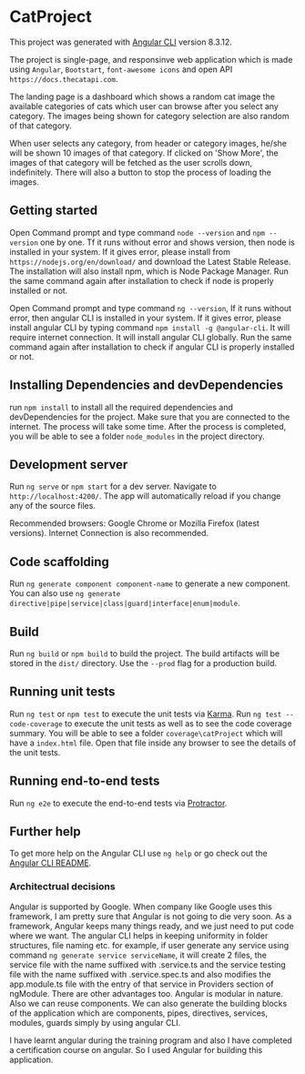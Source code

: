 # CatProject

This project was generated with [Angular CLI](https://github.com/angular/angular-cli) version 8.3.12.

The project is single-page, and responsinve web application which is made using `Angular`, `Bootstart`, `font-awesome icons` and open API `https://docs.thecatapi.com`.

The landing page is a dashboard which shows a random cat image the available categories of cats which user can browse after you select any category. The images being shown for category selection are also random of that category.

When user selects any category, from header or category images, he/she will be shown 10 images of that category. If clicked on 'Show More', the images of that category will be fetched as the user scrolls down, indefinitely. There will also a button to stop the process of loading the images.

## Getting started
Open Command prompt and type command `node --version` and `npm --version` one by one.
     Tf it runs without error and shows version, then node is installed in your system. 
     If it gives error, please install from `https://nodejs.org/en/download/` and download the Latest Stable Release. The installation will also install npm, which is Node Package Manager.
     Run the same command again after installation to check if node is properly installed or not.

Open Command prompt and type command `ng --version`,
     If it runs without error, then angular CLI is installed in your system. 
     If it gives error, please install angular CLI by typing command `npm install -g @angular-cli`. It will require internet connection. It will install angular CLI globally.
     Run the same command again after installation to check if angular CLI is properly installed or not.


## Installing Dependencies and devDependencies
run `npm install` to install all the required dependencies and devDependencies for the project. Make sure that you are connected to the internet. The process will take some time.
After the process is completed, you will be able to see a folder `node_modules` in the project directory.


## Development server

Run `ng serve` or `npm start` for a dev server. Navigate to `http://localhost:4200/`. The app will automatically reload if you change any of the source files.

Recommended browsers:  Google Chrome or Mozilla Firefox (latest versions).
Internet Connection is also recommended.


## Code scaffolding

Run `ng generate component component-name` to generate a new component. You can also use `ng generate directive|pipe|service|class|guard|interface|enum|module`.


## Build

Run `ng build` or `npm build` to build the project. The build artifacts will be stored in the `dist/` directory. Use the `--prod` flag for a production build.


## Running unit tests

Run `ng test` or `npm test` to execute the unit tests via [Karma](https://karma-runner.github.io).
Run `ng test --code-coverage` to execute the unit tests as well as to see the code coverage summary.
You will be able to see a folder `coverage\catProject` which will have a `index.html` file. Open that file inside any browser to see the details of the unit tests.


## Running end-to-end tests

Run `ng e2e` to execute the end-to-end tests via [Protractor](http://www.protractortest.org/).


## Further help

To get more help on the Angular CLI use `ng help` or go check out the [Angular CLI README](https://github.com/angular/angular-cli/blob/master/README.md).

### Architectrual decisions
Angular is supported by Google. When company like Google uses this framework, I am pretty sure that Angular is not going to die very soon. As a framework, Angular keeps many things ready, and we just need to put code where we want. The angular CLI helps in keeping uniformity in folder structures, file naming etc.
for example, if user generate any service using command `ng generate service serviceName`, it will create 2 files, the service file with the name suffixed with .service.ts and the service testing file with the name suffixed with .service.spec.ts and also modifies the app.module.ts file with the entry of that service in Providers section of ngModule.
There are other advantages too. Angular is modular in nature. Also we can reuse components. We can also generate the building blocks of the application which are components, pipes, directives, services, modules, guards simply by using angular CLI.

I have learnt angular during the training program and also I have completed a certification course on angular. So I used Angular for building this application.
